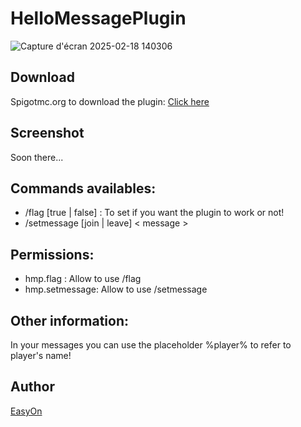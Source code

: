 # HelloMessagePlugin
![Capture d'écran 2025-02-18 140306](https://github.com/user-attachments/assets/b9e7f56b-1afb-47c1-b1b6-a8ac43e48ee7)

## Download
Spigotmc.org to download the plugin: [Click here](https://www.spigotmc.org/resources/hellomessageplugin.122707/)

## Screenshot
Soon there...
## Commands availables:
- /flag [true | false] : To set if you want the plugin to work or not!
- /setmessage [join | leave] < message >

## Permissions:
- hmp.flag : Allow to use /flag
- hmp.setmessage: Allow to use /setmessage

## Other information:
In your messages you can use the placeholder %player% to refer to player's name!
## Author
[EasyOn](https://github.com/easyonez)
